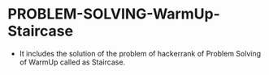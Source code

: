 # PROBLEM-SOLVING-WarmUp-Staircase
- It includes the solution of the problem of hackerrank of Problem Solving of WarmUp called as Staircase.
